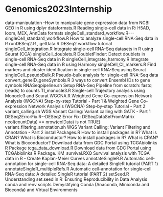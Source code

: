 # Genomics2023Internship
data-manipulation -How to manipulate gene expression data from NCBI GEO in R using dplyr
dataformats.R    Reading single-cell data in R: H5AD, loom, MEX, AnnData formats
singleCell_standard_workflow.R---singleCell_standard_workflow.R	How to analyze single-cell RNA-Seq data in R
runDESeq2.R , getData.R   DESeq2 workflow tutorial
singleCell_integration.R   Integrate single-cell RNA-Seq datasets in R using Seurat (CCA)
singleCell_doublets.R  DoubletFinder: Detect doublets in single-cell RNA-Seq data in R
singleCell_integrate_harmony.R  Integrate single-cell RNA-Seq data in R using Harmony
singleCell_CI_markers.R    Find markers and cluster identification in single-cell RNA-Seq using Seurat
singleCell_pseudoBulk.R   Pseudo-bulk analysis for single-cell RNA-Seq data
convert_geneID_geneSymbols.R       3 ways to convert Ensembl IDs to gene symbols
RNASeqpipeline.sh       Setup RNA-Seq Pipeline from scratch: fastq (reads) to counts
TI_monocle3.R  Single-cell Trajectory analysis using Monocle3 and Seurat
WGCNA.R  Weighted Gene Co-expression Network Analysis (WGCNA) Step-by-step Tutorial - Part 1 & Weighted Gene Co-expression Network Analysis (WGCNA) Step-by-step Tutorial - Part 2
variant_calling.sh   WGS Variant Calling: Variant calling with GATK - Part 1
DESeq2ErrorFix.R--DESeq2 Error Fix: DESeqDataSetFromMatrix ncol(countData) == nrow(colData) is not TRUE)
variant_filtering_annotation.sh    WGS Variant Calling: Variant Filtering and Annotation - Part 2
installPackages.R How to install packages in R? What is CRAN? What is Bioconductor? 
How to install packages in R? What is CRAN? What is Bioconductor? Download data from GDC Portal using TCGAbiolinks R Package
tcga_data_download.R   Download data from GDC Portal using TCGAbiolinks R Package.
KM_survival.RXQ    Survival analysis with TCGA data in R - Create Kaplan-Meier Curves
annotateSingleR.R   Automatic cell-annotation for single-cell RNA-Seq data: A detailed SingleR tutorial (PART 1)
annotateSingleR_multipleRefs.R   Automatic cell-annotation for single-cell RNA-Seq data: A detailed SingleR tutorial (PART 2)
setSeed.R   Understanding set.seed in R: Ensuring Reproducibility in Data Analysis
conda and renv scripts  Demystifying Conda (Anaconda, Miniconda and Bioconda) and Virtual Environments
